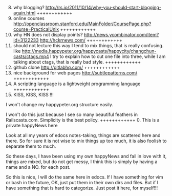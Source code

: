 8. why blogging?
http://rs.io/2011/10/14/why-you-should-start-blogging-again.html
++++++++++++
7. online courses
http://openclassroom.stanford.edu/MainFolder/CoursePage.php?course=PracticalUnix
++++++++++++
6. why HN does not display points?
http://news.ycombinator.com/item?id=3122233
http://hckrnews.com/
++++++++++++
5. should not lecture this way
I tend to mix things, that is really confusing.
like
http://media.happypeter.org/happycasts/happycity/changchun-casts/ctags.mp4
I try to explain how to cut one file into three, while I am talking about
ctags, that is really bad style.
++++++++++++
4. github clone
http://gitlabhq.com/
++++++++++++
3. nice background for web pages
http://subtlepatterns.com/
++++++++++++
2. A scripting language is a lightweight programming language
++++++++++++
1. KISS, KISS, KISS !!!

I won't change my happypeter.org structure easily. 

I won't do this just because I see so many beautiful feathers in
Railscasts.com. Simplicity is the best policy.
++++++++++++
0. This is a private happyNews here

Look at all my  years of edocs notes-taking, things are scattered here and
there. So for sure it is not wise to mix things up too much, it is also
foolish to separate them to much. 

So these days, I have been using my own happyNews and fail in love with it,
things are mixed, but do not get messy, I think this is simply by having a
name and a NO. for each post.

So this is nice, I will do the same here in edocs. If I have something for vim
or bash in the future, OK, just put them in their own dirs and files. But if I
have something that is hard to categorize. Just post it here, for myself!!!
